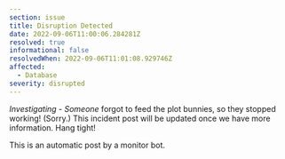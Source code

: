 ```yaml
---
section: issue
title: Disruption Detected
date: 2022-09-06T11:00:06.284281Z
resolved: true
informational: false
resolvedWhen: 2022-09-06T11:01:08.929746Z
affected:
  - Database
severity: disrupted
---
```

*Investigating* - _Someone_ forgot to feed the plot bunnies, so they stopped working! (Sorry.) This incident post will be updated once we have more information. Hang tight!

This is an automatic post by a monitor bot.
        